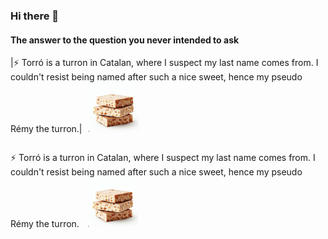 ### Hi there 👋

#### The answer to the question you never intended to ask

|⚡ Torró is a turron in Catalan, where I suspect my last name comes from. I couldn't resist being named after such a nice sweet, hence my pseudo Rémy the turron.|<img src="turron.jpeg" alt="Image" width="80" height="80" style="margin-left: 10px;">

<div style="display: flex; align-items: right;">
  <p>⚡ Torró is a turron in Catalan, where I suspect my last name comes from. I couldn't resist being named after such a nice sweet, hence my pseudo Rémy the turron.
  <img src="turron.jpeg" alt="Image" width="80" height="80" style="margin-left: 10px;"> </p>
</div>

<!--
**remyeltorro/remyeltorro** is a ✨ _special_ ✨ repository because its `README.md` (this file) appears on your GitHub profile.

Here are some ideas to get you started:

- 🔭 I’m currently working on ...
- 🌱 I’m currently learning ...
- 👯 I’m looking to collaborate on ...
- 🤔 I’m looking for help with ...
- 💬 Ask me about ...
- 📫 How to reach me: ...
- 😄 Pronouns: ...
- ⚡ Fun fact: ...
-->
